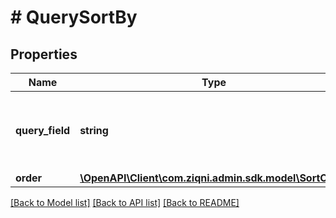 # # QuerySortBy

## Properties

Name | Type | Description | Notes
------------ | ------------- | ------------- | -------------
**query_field** | **string** | The key of the parameter that is being searched |
**order** | [**\OpenAPI\Client\com.ziqni.admin.sdk.model\SortOrder**](SortOrder.md) |  |

[[Back to Model list]](../../README.md#models) [[Back to API list]](../../README.md#endpoints) [[Back to README]](../../README.md)
